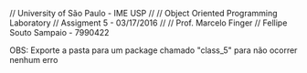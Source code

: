 // University of São Paulo - IME USP
//
// Object Oriented Programming Laboratory
// Assigment 5 - 03/17/2016
//
// Prof. Marcelo Finger
// Fellipe Souto Sampaio - 7990422

OBS: Exporte a pasta para um package chamado "class_5" para não ocorrer nenhum erro

